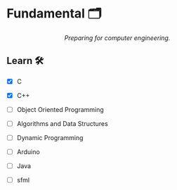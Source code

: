 <h1>Fundamental 🗂️</h1>

<p align="center">
<i>Preparing for computer engineering.</i>
</p>

<h2>Learn 🛠️</h2>

- [x] C
- [x] C++
- [ ] Object Oriented Programming
- [ ] Algorithms and Data Structures
- [ ] Dynamic Programming
- [ ] Arduino
- [ ] Java
- [ ] sfml

